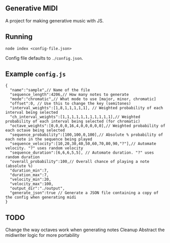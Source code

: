 ## Generative MIDI

A project for making generative music with JS. 

## Running
```
node index <config-file.json>
```
Config file defaults to `./config.json`.

## Example `config.js`
```
{
  "name":"sample",// Name of the file
  "sequence_length":4206,// How many notes to generate
  "mode":"chromatic",// What mode to use [major, minor, chromatic]
  "offset":0, // Use this to change the key (semitones)
  "interval_weights":[1,8,1,1,1,1,1], // Weighted probability of each interval being selected
  "ch_interval_weights":[1,1,1,1,1,1,1,1,1,1,1],// Weighted probability of each interval being selected (for chromatic)
  "octave_weights":[0,0,0,0,16,4,0,0,0,0,0],// Weighted probability of each octave being selected
  "sequence_probability":[100,100,0,100],// Absolute % probability of each note in the sequence being played
  "sequence_velocity":[10,20,30,40,50,60,70,80,90,"?"],// Automate velocity. "?" uses random velocity
  "sequence_duration":[6,6,6,5,5], // Automate duration. "?" uses random duration
  "overall_probability":100,// Overall chance of playing a note (absolute %)
  "duration_min":7,
  "duration_max":7,
  "velocity_min":20,
  "velocity_max":100,
  "output_dir":"./output",
  "generate_json":true // Generate a JSON file containing a copy of the config when generating midi
}
```

## TODO
Change the way octaves work when generating notes
Cleanup
Abstract the midiwriter logic for more portability 